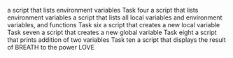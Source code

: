 a script that lists environment variables
Task four a script that lists environment variables
a script that lists all local variables and environment variables, and functions
Task six a script that creates a new local variable
Task seven a script that creates a new global variable
Task eight a script that prints addition of two variables
Task ten a script that displays the result of BREATH to the power LOVE
